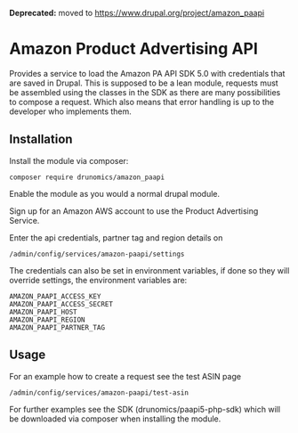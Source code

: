 **Deprecated:** moved to https://www.drupal.org/project/amazon_paapi

# Amazon Product Advertising API

Provides a service to load the Amazon PA API SDK 5.0 with credentials that
are saved in Drupal. This is supposed to be a lean module, requests must be
assembled using the classes in the SDK as there are many possibilities to 
compose a request. Which also means that error handling is up to the developer
who implements them.

## Installation

Install the module via composer:

    composer require drunomics/amazon_paapi
    
Enable the module as you would a normal drupal module.

Sign up for an Amazon AWS account to use the Product Advertising Service.

Enter the api credentials, partner tag and region details on
    
    /admin/config/services/amazon-paapi/settings 

The credentials can also be set in environment variables, if done so they will 
override settings, the environment variables are:

    AMAZON_PAAPI_ACCESS_KEY
    AMAZON_PAAPI_ACCESS_SECRET
    AMAZON_PAAPI_HOST
    AMAZON_PAAPI_REGION
    AMAZON_PAAPI_PARTNER_TAG

## Usage

For an example how to create a request see the test ASIN page

    /admin/config/services/amazon-paapi/test-asin

For further examples see the SDK (drunomics/paapi5-php-sdk) which will be
downloaded via composer when installing the module.
